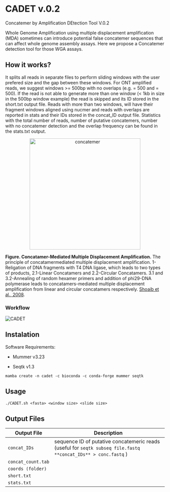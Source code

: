 # CADET v.0.2
Concatemer by Amplification DEtection Tool V.0.2


Whole Genome Amplification using multiple displacement amplification (MDA) sometimes can introduce potential false concatemer sequences that can affect whole genome assembly assays. Here we propose a Concatemer detection tool for those WGA assays.



## How it works?
It splits all reads in separate files to perform sliding windows with the user prefered size and the gap between these windows. For ONT amplified reads, we suggest windows >= 500bp with no overlaps (e.g. <window size> = 500 and <slide size> = 500). If the read is not able to generate more than one window (< 1kb in size in the 500bp window example) the read is skipped and its ID stored in the short.txt output file. Reads with more than two windows, will have their fragment windows aligned using nucmer and reads with overlaps are reported in stats and their IDs stored in the concat_ID output file. Statistics with the total number of reads, number of putative concatemers, number with no concatemer detection and the overlap frequency can be found in the stats.txt output.

<p align="center">
  
<img width="350" height="350" alt="concatemer" src="https://user-images.githubusercontent.com/28576450/206510156-341b185c-b284-41a2-9937-484a46f24266.png">

</p>

**Figure. Concatamer-Mediated Multiple Displacement Amplification.** The principle of concatamermediated multiple displacement amplification. 1-Religation of DNA fragments with T4 DNA ligase, which leads to two types of products, 2.1-Linear Concatamers and 2.2-Circular Concatamers. 3.1 and 3.2-Annealing of random hexamer primers and addition of phi29-DNA polymerase leads to concatamers-mediated multiple displacement amplification from linear and circular concatamers respectively. [Shoaib et al., 2008](https://bmcgenomics.biomedcentral.com/articles/10.1186/1471-2164-9-415).
  
### Workflow

  <p align="center">

![CADET](https://user-images.githubusercontent.com/28576450/206311935-1010d792-fd71-467f-89ba-8f55dabafe9c.png)
    
  </p>

## Instalation

Software Requirements:

- Mummer v3.23

- Seqtk v1.3

```
mamba create -n cadet -c bioconda -c conda-forge mummer seqtk 
```

## Usage
```
./CADET.sh <fasta> <window size> <slide size>
```

## Output Files
| Output File | Description |
| --- | --- |
|`concat_IDs`|sequence ID of putative concatemeric reads (useful for `seqtk subseq file.fastq **concat_IDs** > conc.fastq` )|
|`concat_count.tab`||
|`coords (folder)`||
|`short.txt`||
|`stats.txt`||
